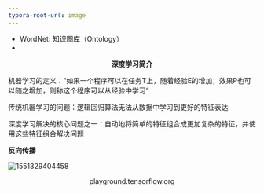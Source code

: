 ```yaml
---
typora-root-url: image
---
```


- WordNet: 知识图库（Ontology）
- 

<center><b>深度学习简介</b></center>

机器学习的定义：”如果一个程序可以在任务T上，随着经验E的增加，效果P也可以随之增加，则称这个程序可以从经验中学习“

传统机器学习的问题：逻辑回归算法无法从数据中学习到更好的特征表达

深度学习解决的核心问题之一：自动地将简单的特征组合成更加复杂的特征，并使用这些特征组合解决问题

**反向传播**

![1551329404458](/../1551329404458.png)



<center>playground.tensorflow.org</center>

